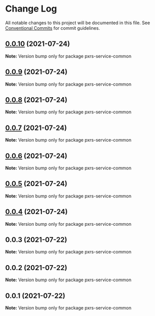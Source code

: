 # Change Log

All notable changes to this project will be documented in this file.
See [Conventional Commits](https://conventionalcommits.org) for commit guidelines.

## [0.0.10](https://github.com/PrinceJoeyLee12/paxers_v2/compare/pxrs-service-common@0.0.3...pxrs-service-common@0.0.10) (2021-07-24)

**Note:** Version bump only for package pxrs-service-common





## [0.0.9](https://github.com/PrinceJoeyLee12/paxers_v2/compare/pxrs-service-common@0.0.3...pxrs-service-common@0.0.9) (2021-07-24)

**Note:** Version bump only for package pxrs-service-common





## [0.0.8](https://github.com/PrinceJoeyLee12/paxers_v2/compare/pxrs-service-common@0.0.3...pxrs-service-common@0.0.8) (2021-07-24)

**Note:** Version bump only for package pxrs-service-common





## [0.0.7](https://github.com/PrinceJoeyLee12/paxers_v2/compare/pxrs-service-common@0.0.3...pxrs-service-common@0.0.7) (2021-07-24)

**Note:** Version bump only for package pxrs-service-common





## [0.0.6](https://github.com/PrinceJoeyLee12/paxers_v2/compare/pxrs-service-common@0.0.3...pxrs-service-common@0.0.6) (2021-07-24)

**Note:** Version bump only for package pxrs-service-common





## [0.0.5](https://github.com/PrinceJoeyLee12/paxers_v2/compare/pxrs-service-common@0.0.3...pxrs-service-common@0.0.5) (2021-07-24)

**Note:** Version bump only for package pxrs-service-common





## [0.0.4](https://github.com/PrinceJoeyLee12/paxers_v2/compare/pxrs-service-common@0.0.3...pxrs-service-common@0.0.4) (2021-07-24)

**Note:** Version bump only for package pxrs-service-common





## 0.0.3 (2021-07-22)

**Note:** Version bump only for package pxrs-service-common





## 0.0.2 (2021-07-22)

**Note:** Version bump only for package pxrs-service-common





## 0.0.1 (2021-07-22)

**Note:** Version bump only for package pxrs-service-common

